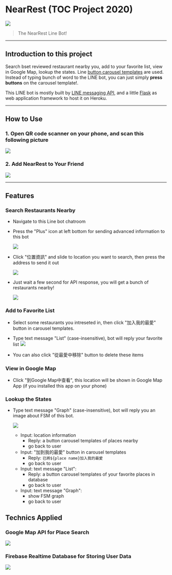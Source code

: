 # NearRest (TOC Project 2020)

![](https://i.imgur.com/S1GHFgf.png)

> The NearRest Line Bot!

---

## Introduction to this project

Search bset reviewed restaurant nearby you, add to your favorite list, view in Google Map, lookup the states. Line [button carousel templates](https://developers.line.biz/en/reference/messaging-api/#buttons) are used. Instead of typing bunch of word to the LINE bot, you can just simply **press buttons** on the carousel template!.

This LINE bot is mostly built by [LINE messaging API](https://developers.line.biz/en/docs/messaging-api/overview/), and a little [Flask](https://flask.palletsprojects.com/en/1.1.x/) as web application framework to host it on Heroku.

---

## How to Use
### 1. Open QR code scanner on your phone, and scan this following picture

![](https://i.imgur.com/E5nT1Ni.png)

### 2. Add NearRest to Your Friend

![](https://i.imgur.com/cBoYvw9.png)

---

## Features
### Search Restaurants Nearby
- Navigate to this Line bot chatroom
- Press the "Plus" icon at left bottom for sending advanced information to this bot

	![](https://i.imgur.com/zXBTnPZ.png)
- Click "位置資訊" and slide to location you want to search, then press the address to send it out

	![](https://i.imgur.com/KgIpvCw.png)

- Just wait a few second for API response, you will get a bunch of restaurants nearby!

	![](https://i.imgur.com/FGrahOS.png)


### Add to Favorite List
- Select some restaurants you intreseted in, then click "加入我的最愛" button in carousel templates.
- Type text message "List" (case-insensitive), bot will reply your favorite list
	![](https://i.imgur.com/hGPxvnx.png)

- You can also click "從最愛中移除" button to delete these items

### View in Google Map
- Click "到Google Map中查看", this location will be shown in Google Map App (if you installed this app on your phone)

### Lookup the States
- Type text message "Graph" (case-insensitive), bot will reply you an image about FSM of this bot.

	![](https://i.imgur.com/PnnNhrl.png)
	- Input: location information
		- Reply: a button carousel templates of places nearby
		- go back to user
	- Input: "加到我的最愛" button in carousel templates
		- Reply: `已將${place name}加入我的最愛`
		- go back to user
	- Input: text message "List":
		- Reply: a button carousel templates of your favorite places in database
		- go back to user
	- Input: text message "Graph":
		- show FSM graph
		- go back to user


## Technics Applied
### Google Map API for Place Search
![](https://i.imgur.com/CC21tCL.png)

### Firebase Realtime Database for Storing User Data
![](https://i.imgur.com/ImmdA2S.png)